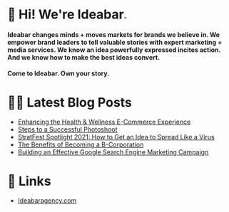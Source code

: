 # 👋 Hi! We're Ideabar<span style="color:#6bbe4a">.</span>

#### Ideabar changes minds + moves markets for brands we believe in. We empower brand leaders to tell valuable stories with expert marketing + media services. We know an idea powerfully expressed incites action. And we know how to make the best ideas convert.
#### Come to Ideabar. Own your story.

# 👩‍💻  Latest Blog Posts
<!-- BLOG-POST-LIST:START -->
- [Enhancing the Health &amp; Wellness E-Commerce Experience](https://ideabaragency.com/news/enhancing-the-health-wellness-e-commerce-experience/)
- [Steps to a Successful Photoshoot](https://ideabaragency.com/news/steps-to-a-successful-photoshoot/)
- [StratFest Spotlight 2021: How to Get an Idea to Spread Like a Virus](https://ideabaragency.com/news/stratfest-spotlight-2021-how-to-get-an-idea-to-spread-like-a-virus/)
- [The Benefits of Becoming a B-Corporation](https://ideabaragency.com/news/the-benefits-of-becoming-a-b-corporation/)
- [Building an Effective Google Search Engine Marketing Campaign](https://ideabaragency.com/news/building-an-effective-google-search-engine-marketing-campaign/)
<!-- BLOG-POST-LIST:END -->

# 🔗  Links
- [Ideabaragency.com](https://ideabaragency.com)
